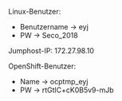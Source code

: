 Linux-Benutzer:
- Benutzername -> eyj
- PW -> Seco_2018

Jumphost-IP:
172.27.98.10

OpenShift-Benutzer:
- Name -> ocptmp_eyj
- PW -> rtGtlC+cK0B5v9-mJb